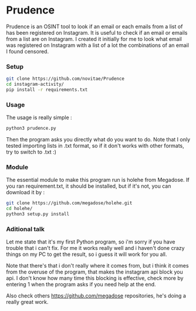 # Prudence
Prudence is an OSINT tool to look if an email or each emails from a list of has been registered on Instagram.
It is useful to check if an email or emails from a list are on Instagram.
I created it initially for me to look what email was registered on Instagram with a list of a lot the combinations of an email I found censored.

### Setup
```bash
git clone https://github.com/novitae/Prudence
cd instagram-activity/
pip install -r requirements.txt
```

### Usage
The usage is really simple :
```bash
python3 prudence.py
```
Then the program asks you directly what do you want to do.
Note that I only tested importing lists in .txt format,
so if it don't works with other formats, try to switch to .txt :)

### Module
The essential module to make this program run is holehe from Megadose.
If you ran requirement.txt, it should be installed, but if it's not,
you can download it by :

```bash
git clone https://github.com/megadose/holehe.git
cd holehe/
python3 setup.py install
```
### Aditional talk
Let me state that it's my first Python program, so i'm sorry if you have trouble that i can't fix.
For me it works really well and i haven't done crazy things on my PC to get the result,
so i guess it will work for you all.

Note that there's that i don't really where it comes from, but i think it comes from the overuse of the program, that makes the instagram api block you api.
I don't know how many time this blocking is effective, check more by entering 1 when the program asks if you need help at the end.

Also check others https://github.com/megadose repositories, he's doing a really great work.
